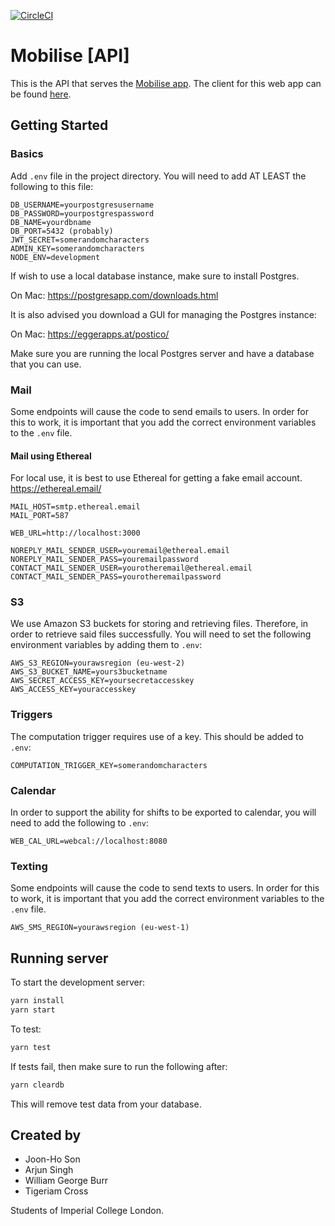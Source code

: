 [![CircleCI](https://circleci.com/gh/sonjoonho/mobilise-api.svg?style=svg&circle-token=4a5b4b343e565a15ae131f2598751cdbe4552492)](https://circleci.com/gh/sonjoonho/mobilise-api)

# Mobilise [API]

This is the API that serves the [Mobilise app](https://www.mobilise.xyz). The client for this web app can be found [here](https://github.com/mobilise-xyz/mobilise-frontend).

## Getting Started

### Basics

Add `.env` file in the project directory.
You will need to add AT LEAST the following to this file:

```
DB_USERNAME=yourpostgresusername
DB_PASSWORD=yourpostgrespassword
DB_NAME=yourdbname
DB_PORT=5432 (probably)
JWT_SECRET=somerandomcharacters
ADMIN_KEY=somerandomcharacters
NODE_ENV=development
```

If wish to use a local database instance, make sure to install Postgres.

On Mac: https://postgresapp.com/downloads.html

It is also advised you download a GUI for managing the Postgres instance:

On Mac: https://eggerapps.at/postico/

Make sure you are running the local Postgres server and have a database 
that you can use. 

### Mail

Some endpoints will cause the code to send emails to users. In order for this to work, it is important
that you add the correct environment variables to the `.env` file.

#### Mail using Ethereal

For local use, it is best to use Ethereal for getting a fake email account. 
https://ethereal.email/

```
MAIL_HOST=smtp.ethereal.email
MAIL_PORT=587

WEB_URL=http://localhost:3000

NOREPLY_MAIL_SENDER_USER=youremail@ethereal.email
NOREPLY_MAIL_SENDER_PASS=youremailpassword
CONTACT_MAIL_SENDER_USER=yourotheremail@ethereal.email
CONTACT_MAIL_SENDER_PASS=yourotheremailpassword
```

### S3

We use Amazon S3 buckets for storing and retrieving files. Therefore, in order to 
retrieve said files successfully. You will need to set the following
environment variables by adding them to `.env`:

```
AWS_S3_REGION=yourawsregion (eu-west-2)
AWS_S3_BUCKET_NAME=yours3bucketname
AWS_SECRET_ACCESS_KEY=yoursecretaccesskey
AWS_ACCESS_KEY=youraccesskey
```

### Triggers

The computation trigger requires use of a key. This should be added to `.env`:

```
COMPUTATION_TRIGGER_KEY=somerandomcharacters
```

### Calendar 

In order to support the ability for shifts to be exported to calendar, you will
need to add the following to `.env`:
```
WEB_CAL_URL=webcal://localhost:8080
```
### Texting 

Some endpoints will cause the code to send texts to users. In order for this to work, it is important
that you add the correct environment variables to the `.env` file.

```
AWS_SMS_REGION=yourawsregion (eu-west-1)
```

## Running server

To start the development server:

```bash
yarn install
yarn start
```

To test:

```bash
yarn test
```

If tests fail, then make sure to run the following after:
```bash
yarn cleardb
```
This will remove test data from your database.

## Created by
- Joon-Ho Son
- Arjun Singh
- William George Burr
- Tigeriam Cross

Students of Imperial College London.
